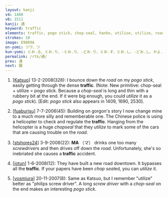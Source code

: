 ```yaml
---
layout: kanji
v4: 1408
v6: 1511
kanji: 通
keyword: traffic
elements: traffic, pogo stick, chop-seal, hanko, utilise, utilize, road
strokes: 10
image: E9809A
on-yomi: ツウ、ツ
kun-yomi: とお.る、とお.り、-とお.り、-どお.り、とお.す、とお.し、-どお.し、かよ.う
permalink: /rtk/通/
prev: 湧
next: 踊
---
```


1) [<a href="http://kanji.koohii.com/profile/Katsuo">Katsuo</a>] 13-2-2008(328): I bounce down the <em>road</em> on my <em>pogo stick</em>, easily getting through the dense<strong> traffic</strong>. (Note: New primitive: chop-seal + utilize = pogo stick. Because a <em>chop-seal</em> is long and thin with a rubbery bit at the end. If it were big enough, you could <em>utilize</em> it as a <em>pogo stick</em>). [Edit: <em>pogo stick</em> also appears in 1409, 1690, 2530].

2) [<a href="http://kanji.koohii.com/profile/fuaburisu">fuaburisu</a>] 7-7-2006(45): Building on gorgon&#039;s story I now change mine to a much more silly and rememberable one. The Chinese police is using a helicopter to check and regulate the<strong> traffic</strong>. Hanging from the helicopter is a huge <em>chopseal</em> that they <em>utilize</em> to mark some of the cars that are causing trouble on the <em>road</em>.

3) [<a href="http://kanji.koohii.com/profile/stshores24">stshores24</a>] 3-9-2008(22): <strong>MA</strong> （マ） drinks one too many <em>screwdriver</em>s and then drives off down the <em>road</em>. Unfortunately, she&#039;s so inebriated she causes a<strong> traffic</strong> accident.

4) [<a href="http://kanji.koohii.com/profile/jotun">jotun</a>] 1-6-2008(12): They have built a new road downtown. It bypasses all the<strong> traffic</strong>. If your papers have been <em>chop seal</em>ed, you can <em>utilize</em> it.

5) [<a href="http://kanji.koohii.com/profile/vosmiura">vosmiura</a>] 20-11-2007(8): Same as Katsuo, but I remember &quot;utilize&quot; better as &quot;philips screw driver&quot;. A long <em>screw driver</em> with a <em>chop-seal</em> on the end makes an interesting <em>pogo stick</em>.

